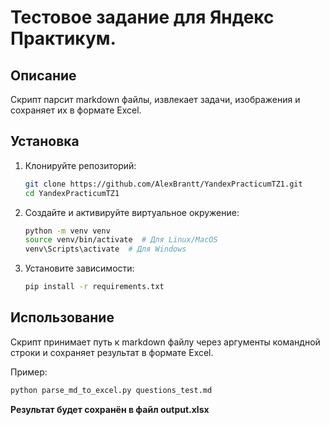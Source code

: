 # Тестовое задание для Яндекс Практикум.

## Описание

Скрипт парсит markdown файлы, извлекает задачи, изображения и сохраняет их в формате Excel.

## Установка

1. Клонируйте репозиторий:

    ```bash
    git clone https://github.com/AlexBrantt/YandexPracticumTZ1.git
    cd YandexPracticumTZ1
    ```

2. Создайте и активируйте виртуальное окружение:

    ```bash
    python -m venv venv
    source venv/bin/activate  # Для Linux/MacOS
    venv\Scripts\activate  # Для Windows
    ```

3. Установите зависимости:

    ```bash
    pip install -r requirements.txt
    ```

## Использование

Скрипт принимает путь к markdown файлу через аргументы командной строки и сохраняет результат в формате Excel.

Пример:

```bash
python parse_md_to_excel.py questions_test.md
```

**Результат будет сохранён в файл output.xlsx**
